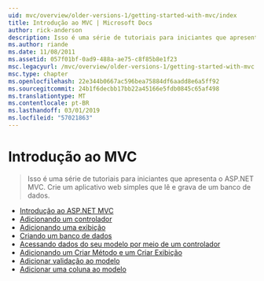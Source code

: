 ```yaml
---
uid: mvc/overview/older-versions-1/getting-started-with-mvc/index
title: Introdução ao MVC | Microsoft Docs
author: rick-anderson
description: Isso é uma série de tutoriais para iniciantes que apresenta o ASP.NET MVC. Crie um aplicativo web simples que lê e grava de um banco de dados.
ms.author: riande
ms.date: 11/08/2011
ms.assetid: 057f01bf-0ad9-488a-ae75-c8f85b8e1f23
msc.legacyurl: /mvc/overview/older-versions-1/getting-started-with-mvc
msc.type: chapter
ms.openlocfilehash: 22e344b0667ac596bea75884df6aadd8e6a5ff92
ms.sourcegitcommit: 24b1f6decbb17bb22a45166e5fdb0845c65af498
ms.translationtype: MT
ms.contentlocale: pt-BR
ms.lasthandoff: 03/01/2019
ms.locfileid: "57021863"
---
```

<a name="getting-started-with-mvc"></a>Introdução ao MVC
====================
> Isso é uma série de tutoriais para iniciantes que apresenta o ASP.NET MVC. Crie um aplicativo web simples que lê e grava de um banco de dados.


- [Introdução ao ASP.NET MVC](getting-started-with-mvc-part1.md)
- [Adicionando um controlador](getting-started-with-mvc-part2.md)
- [Adicionando uma exibição](getting-started-with-mvc-part3.md)
- [Criando um banco de dados](getting-started-with-mvc-part4.md)
- [Acessando dados do seu modelo por meio de um controlador](getting-started-with-mvc-part5.md)
- [Adicionando um Criar Método e um Criar Exibição](getting-started-with-mvc-part6.md)
- [Adicionar validação ao modelo](getting-started-with-mvc-part7.md)
- [Adicionar uma coluna ao modelo](getting-started-with-mvc-part8.md)
